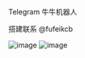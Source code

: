 Telegram 牛牛机器人

搭建联系 @fufeikcb

![image](https://github.com/tgbotk/pcniu/assets/132825544/74619d6f-eadb-4c5b-ad01-cc789ee3a2ee)
![image](https://github.com/tgbotk/pcniu/assets/132825544/2d462ea3-8eff-4fce-b7a5-ba04fedc9ae6)
